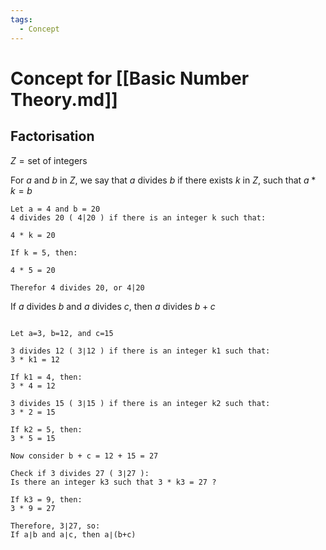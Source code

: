 ```yaml
---
tags:
  - Concept
---
```

# Concept for [[Basic Number Theory.md]]

## Factorisation

$Z = \text{set of integers}$

For $a$ and $b$ in $Z$, we say that $a$ divides $b$ if there exists $k$ in $Z$, such that $a*k = b$

``` Example
Let a = 4 and b = 20
4 divides 20 ( 4|20 ) if there is an integer k such that:

4 * k = 20

If k = 5, then:

4 * 5 = 20

Therefor 4 divides 20, or 4|20
```


If $a$ divides $b$ and $a$ divides $c$, then $a$ divides $b + c$

``` Example

Let a=3, b=12, and c=15

3 divides 12 ( 3∣12 ) if there is an integer k1​ such that:  
3 * k1 = 12

If k1 = 4, then:  
3 * 4 = 12

3 divides 15 ( 3∣15 ) if there is an integer k2​ such that:  
3 * 2 = 15

If k2 = 5, then:  
3 * 5 = 15

Now consider b + c = 12 + 15 = 27

Check if 3 divides 27 ( 3∣27 ):  
Is there an integer k3​ such that 3 * k3 = 27 ?

If k3 = 9, then:  
3 * 9 = 27

Therefore, 3∣27, so:  
If a∣b and a∣c, then a∣(b+c)
```
